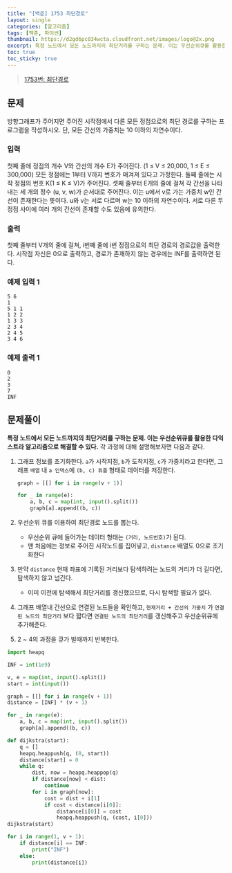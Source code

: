 ```yaml
---
title: "[백준] 1753 최단경로"
layout: single
categories: [알고리즘]
tags: [백준, 파이썬]
thumbnail: https://d2gd6pc034wcta.cloudfront.net/images/logo@2x.png
excerpt: 특정 노드에서 모든 노드까지의 최단거리를 구하는 문제. 이는 우선순위큐를 활용한 다익스트라 알고리즘으로 해결할 수 있다.
toc: true
toc_sticky: true
---
```


>[1753번: 최단경로](https://www.acmicpc.net/problem/1753)
>

## 문제

방향그래프가 주어지면 주어진 시작점에서 다른 모든 정점으로의 최단 경로를 구하는 프로그램을 작성하시오. 단, 모든 간선의 가중치는 10 이하의 자연수이다.

### 입력

첫째 줄에 정점의 개수 V와 간선의 개수 E가 주어진다. (1 ≤ V ≤ 20,000, 1 ≤ E ≤ 300,000) 모든 정점에는 1부터 V까지 번호가 매겨져 있다고 가정한다. 둘째 줄에는 시작 정점의 번호 K(1 ≤ K ≤ V)가 주어진다. 셋째 줄부터 E개의 줄에 걸쳐 각 간선을 나타내는 세 개의 정수 (u, v, w)가 순서대로 주어진다. 이는 u에서 v로 가는 가중치 w인 간선이 존재한다는 뜻이다. u와 v는 서로 다르며 w는 10 이하의 자연수이다. 서로 다른 두 정점 사이에 여러 개의 간선이 존재할 수도 있음에 유의한다.

### 출력

첫째 줄부터 V개의 줄에 걸쳐, i번째 줄에 i번 정점으로의 최단 경로의 경로값을 출력한다. 시작점 자신은 0으로 출력하고, 경로가 존재하지 않는 경우에는 INF를 출력하면 된다.

### 예제 입력 1

```
5 6
1
5 1 1
1 2 2
1 3 3
2 3 4
2 4 5
3 4 6
```

### 예제 출력 1

```
0
2
3
7
INF
```

## 문제풀이

**특정 노드에서 모든 노드까지의 최단거리를 구하는 문제. 이는 우선순위큐를 활용한 다익스트라 알고리즘으로 해결할 수 있다.** 각 과정에 대해 설명해보자면 다음과 같다.

1. 그래프 정보를 초기화한다. `a`가 시작지점, `b`가 도착지점, `c`가 가중치라고 한다면, 그래프 `배열` 내 `a 인덱스`에 `(b, c) 튜플` 형태로 데이터를 저장한다.
    
    ```python
    graph = [[] for i in range(v + 1)]
    
    for _ in range(e):
        a, b, c = map(int, input().split())
        graph[a].append((b, c))
    ```
    
2. 우선순위 큐를 이용하여 최단경로 노드를 뽑는다.
    - 우선순위 큐에 들어가는 데이터 형태는 `(거리, 노드번호)`가 된다.
    - 맨 처음에는 정보로 주어진 시작노드를 집어넣고, `distance` 배열도 0으로 초기화한다
3. 만약 `distance` 현재 좌표에 기록된 거리보다 탐색하려는 노드의 거리가 더 길다면, 탐색하지 않고 넘긴다.
    - 이미 이전에 탐색해서 최단거리를 갱신했으므로, 다시 탐색할 필요가 없다.
4. 그래프 배열내 간선으로 연결된 노드들을 확인하고, `현재거리 + 간선의 가중치` 가 `연결된 노드의 최단거리` 보다 짧다면 `연결된 노드의 최단거리`를 갱신해주고 우선순위큐에 추가해준다.
5. 2 ~ 4의 과정을 큐가 빌때까지 반복한다.

```python
import heapq

INF = int(1e9)

v, e = map(int, input().split())
start = int(input())

graph = [[] for i in range(v + 1)]
distance = [INF] * (v + 1)

for _ in range(e):
    a, b, c = map(int, input().split())
    graph[a].append((b, c))

def dijkstra(start):
    q = []
    heapq.heappush(q, (0, start))
    distance[start] = 0
    while q:
        dist, now = heapq.heappop(q)
        if distance[now] < dist:
            continue
        for i in graph[now]:
            cost = dist + i[1]
            if cost < distance[i[0]]:
                distance[i[0]] = cost
                heapq.heappush(q, (cost, i[0]))
dijkstra(start)

for i in range(1, v + 1):
    if distance[i] == INF:
        print("INF")
    else:
        print(distance[i])
```
